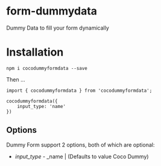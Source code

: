 # form-dummydata
Dummy Data to fill your form dynamically

# Installation
 `npm i cocodummyformdata --save` 

Then ...

```
import { cocodummyformdata } from 'cocodummyformdata';

cocodummyformdata({
    input_type: 'name'
})
```


## Options

Dummy Form support 2 options, both of which are optional:

* *input_type* - _name | (Defaults to value Coco Dummy)